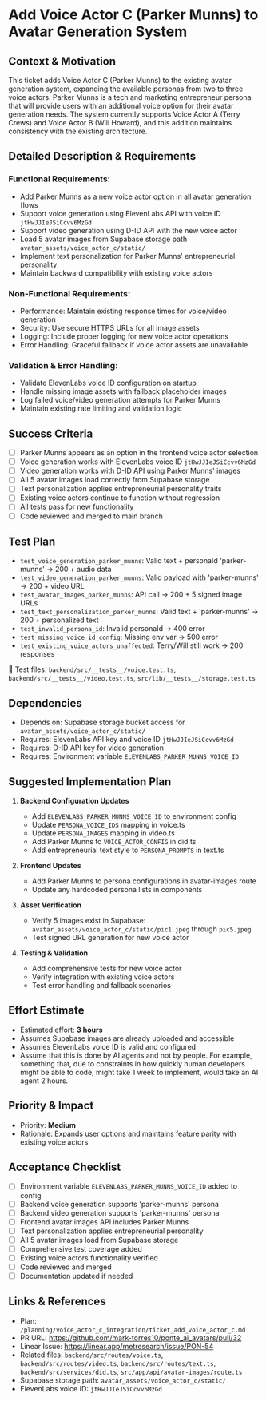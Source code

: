 # Add Voice Actor C (Parker Munns) to Avatar Generation System

## Context & Motivation
This ticket adds Voice Actor C (Parker Munns) to the existing avatar generation system, expanding the available personas from two to three voice actors. Parker Munns is a tech and marketing entrepreneur persona that will provide users with an additional voice option for their avatar generation needs. The system currently supports Voice Actor A (Terry Crews) and Voice Actor B (Will Howard), and this addition maintains consistency with the existing architecture.

## Detailed Description & Requirements

### Functional Requirements:
- Add Parker Munns as a new voice actor option in all avatar generation flows
- Support voice generation using ElevenLabs API with voice ID `jtHwJJIeJSiCcvv6MzGd`
- Support video generation using D-ID API with the new voice actor
- Load 5 avatar images from Supabase storage path `avatar_assets/voice_actor_c/static/`
- Implement text personalization for Parker Munns' entrepreneurial personality
- Maintain backward compatibility with existing voice actors

### Non-Functional Requirements:
- Performance: Maintain existing response times for voice/video generation
- Security: Use secure HTTPS URLs for all image assets
- Logging: Include proper logging for new voice actor operations
- Error Handling: Graceful fallback if voice actor assets are unavailable

### Validation & Error Handling:
- Validate ElevenLabs voice ID configuration on startup
- Handle missing image assets with fallback placeholder images
- Log failed voice/video generation attempts for Parker Munns
- Maintain existing rate limiting and validation logic

## Success Criteria
- [ ] Parker Munns appears as an option in the frontend voice actor selection
- [ ] Voice generation works with ElevenLabs voice ID `jtHwJJIeJSiCcvv6MzGd`
- [ ] Video generation works with D-ID API using Parker Munns' images
- [ ] All 5 avatar images load correctly from Supabase storage
- [ ] Text personalization applies entrepreneurial personality traits
- [ ] Existing voice actors continue to function without regression
- [ ] All tests pass for new functionality
- [ ] Code reviewed and merged to main branch

## Test Plan
- `test_voice_generation_parker_munns`: Valid text + personaId 'parker-munns' → 200 + audio data
- `test_video_generation_parker_munns`: Valid payload with 'parker-munns' → 200 + video URL
- `test_avatar_images_parker_munns`: API call → 200 + 5 signed image URLs
- `test_text_personalization_parker_munns`: Valid text + 'parker-munns' → 200 + personalized text
- `test_invalid_persona_id`: Invalid personaId → 400 error
- `test_missing_voice_id_config`: Missing env var → 500 error
- `test_existing_voice_actors_unaffected`: Terry/Will still work → 200 responses

📁 Test files: `backend/src/__tests__/voice.test.ts`, `backend/src/__tests__/video.test.ts`, `src/lib/__tests__/storage.test.ts`

## Dependencies
- Depends on: Supabase storage bucket access for `avatar_assets/voice_actor_c/static/`
- Requires: ElevenLabs API key and voice ID `jtHwJJIeJSiCcvv6MzGd`
- Requires: D-ID API key for video generation
- Requires: Environment variable `ELEVENLABS_PARKER_MUNNS_VOICE_ID`

## Suggested Implementation Plan
1. **Backend Configuration Updates**
   - Add `ELEVENLABS_PARKER_MUNNS_VOICE_ID` to environment config
   - Update `PERSONA_VOICE_IDS` mapping in voice.ts
   - Update `PERSONA_IMAGES` mapping in video.ts
   - Add Parker Munns to `VOICE_ACTOR_CONFIG` in did.ts
   - Add entrepreneurial text style to `PERSONA_PROMPTS` in text.ts

2. **Frontend Updates**
   - Add Parker Munns to persona configurations in avatar-images route
   - Update any hardcoded persona lists in components

3. **Asset Verification**
   - Verify 5 images exist in Supabase: `avatar_assets/voice_actor_c/static/pic1.jpeg` through `pic5.jpeg`
   - Test signed URL generation for new voice actor

4. **Testing & Validation**
   - Add comprehensive tests for new voice actor
   - Verify integration with existing voice actors
   - Test error handling and fallback scenarios

## Effort Estimate
- Estimated effort: **3 hours**
- Assumes Supabase images are already uploaded and accessible
- Assumes ElevenLabs voice ID is valid and configured
- Assume that this is done by AI agents and not by people. For example, something that, due to constraints in how quickly human developers might be able to code, might take 1 week to implement, would take an AI agent 2 hours.

## Priority & Impact
- Priority: **Medium**
- Rationale: Expands user options and maintains feature parity with existing voice actors

## Acceptance Checklist
- [ ] Environment variable `ELEVENLABS_PARKER_MUNNS_VOICE_ID` added to config
- [ ] Backend voice generation supports 'parker-munns' persona
- [ ] Backend video generation supports 'parker-munns' persona
- [ ] Frontend avatar images API includes Parker Munns
- [ ] Text personalization applies entrepreneurial personality
- [ ] All 5 avatar images load from Supabase storage
- [ ] Comprehensive test coverage added
- [ ] Existing voice actors functionality verified
- [ ] Code reviewed and merged
- [ ] Documentation updated if needed

## Links & References
- Plan: `/planning/voice_actor_c_integration/ticket_add_voice_actor_c.md`
- PR URL: https://github.com/mark-torres10/ponte_ai_avatars/pull/32
- Linear Issue: https://linear.app/metresearch/issue/PON-54
- Related files: `backend/src/routes/voice.ts`, `backend/src/routes/video.ts`, `backend/src/routes/text.ts`, `backend/src/services/did.ts`, `src/app/api/avatar-images/route.ts`
- Supabase storage path: `avatar_assets/voice_actor_c/static/`
- ElevenLabs voice ID: `jtHwJJIeJSiCcvv6MzGd` 